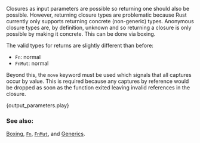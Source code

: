 Closures as input parameters are possible so returning one should also be
possible. However, returning closure types are problematic because Rust
currently only supports returning concrete (non-generic) types. Anonymous
closure types are, by definition, unknown and so returning a closure is only
possible by making it concrete. This can be done via boxing.

The valid types for returns are slightly different than before:

* `Fn`: normal
* `FnMut`: normal

Beyond this, the `move` keyword must be used which signals that all captures
occur by value. This is required because any captures by reference would be
dropped as soon as the function exited leaving invalid references in the
closure.

{output_parameters.play}

### See also:

[Boxing][box], [`Fn`][fn], [`FnMut`][fnmut], and [Generics][generics].

[box]: /std/box.html
[fn]: http://doc.rust-lang.org/std/ops/trait.Fn.html
[fnmut]: http://doc.rust-lang.org/std/ops/trait.FnMut.html
[generics]: /generics.html
